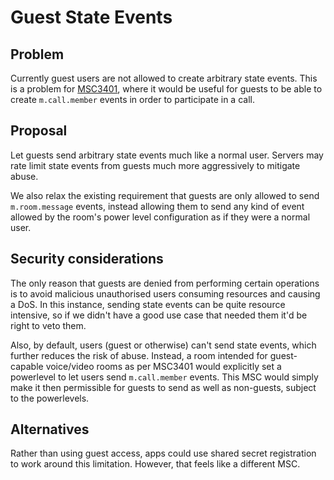 # Guest State Events

## Problem

Currently guest users are not allowed to create arbitrary state events.  This is
a problem for [MSC3401](https://github.com/matrix-org/matrix-doc/pull/3401), 
where it would be useful for guests to be able to create `m.call.member` events 
in order to participate in a call.

## Proposal

Let guests send arbitrary state events much like a normal user. Servers may rate
limit state events from guests much more aggressively to mitigate abuse.

We also relax the existing requirement that guests are only allowed to send
`m.room.message` events, instead allowing them to send any kind of event
allowed by the room's power level configuration as if they were a normal user.

## Security considerations

The only reason that guests are denied from performing certain operations is to
avoid malicious unauthorised users consuming resources and causing a DoS.  In
this instance, sending state events can be quite resource intensive, so if we
didn't have a good use case that needed them it'd be right to veto them.

Also, by default, users (guest or otherwise) can't send state events, which
further reduces the risk of abuse.  Instead, a room intended for guest-capable
voice/video rooms as per MSC3401 would explicitly set a powerlevel to let users
send `m.call.member` events.  This MSC would simply make it then permissible
for guests to send as well as non-guests, subject to the powerlevels.

## Alternatives

Rather than using guest access, apps could use shared secret registration to
work around this limitation. However, that feels like a different MSC.
